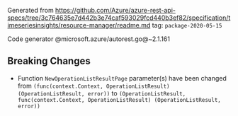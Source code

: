 Generated from https://github.com/Azure/azure-rest-api-specs/tree/3c764635e7d442b3e74caf593029fcd440b3ef82/specification/timeseriesinsights/resource-manager/readme.md tag: `package-2020-05-15`

Code generator @microsoft.azure/autorest.go@~2.1.161

## Breaking Changes

- Function `NewOperationListResultPage` parameter(s) have been changed from `(func(context.Context, OperationListResult) (OperationListResult, error))` to `(OperationListResult, func(context.Context, OperationListResult) (OperationListResult, error))`
